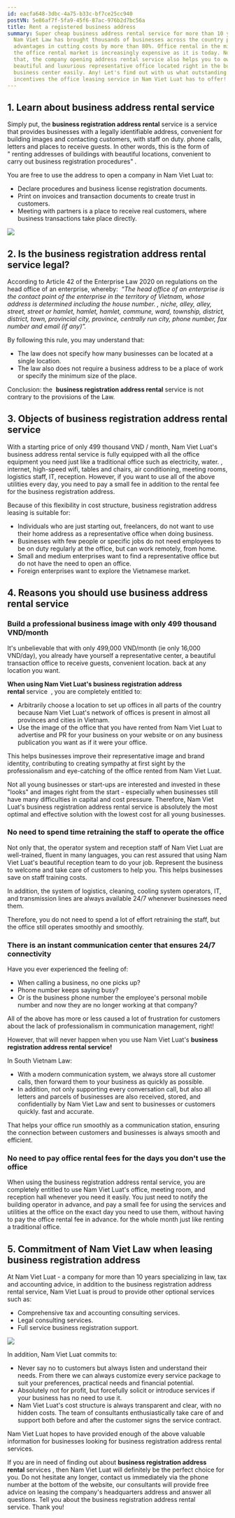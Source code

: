 ```yaml
---
id: eacfa648-3dbc-4a75-b33c-bf7ce25cc940
postVN: 5e86af7f-5fa9-45f6-87ac-976b2d7bc56a
title: Rent a registered business address
summary: Super cheap business address rental service for more than 10 years in
  Nam Viet Law has brought thousands of businesses across the country practical
  advantages in cutting costs by more than 80%. Office rental in the middle of
  the office rental market is increasingly expensive as it is today. Not only
  that, the company opening address rental service also helps you to own a
  beautiful and luxurious representative office located right in the busy
  business center easily. Any! Let's find out with us what outstanding
  incentives the office leasing service in Nam Viet Luat has to offer!
---
```


## **1. Learn about business address rental service**

Simply put, the **business registration address rental** service is a service that provides businesses with a legally identifiable address, convenient for building images and contacting customers, with staff on duty. phone calls, letters and places to receive guests. In other words, this is the form of " renting addresses of buildings with beautiful locations, convenient to carry out business registration procedures" *.*

You are free to use the address to open a company in Nam Viet Luat to:

- Declare procedures and business license registration documents.
- Print on invoices and transaction documents to create trust in customers.
- Meeting with partners is a place to receive real customers, where business transactions take place directly.

![](/images/uploads/van-phong-ao-khac-van-phong-chia-se-nhu-the-nao-1.jpeg)

## **2. Is the business registration address rental service legal?**

According to Article 42 of the Enterprise Law 2020 on regulations on the head office of an enterprise, whereby:  *“The head office of an enterprise is the contact point of the enterprise in the territory of Vietnam, whose address is determined including the house number. , niche, alley, alley, street, street or hamlet, hamlet, hamlet, commune, ward, township, district, district, town, provincial city, province, centrally run city, phone number, fax number and email (if any)”.*

By following this rule, you may understand that:

- The law does not specify how many businesses can be located at a single location.
- The law also does not require a business address to be a place of work or specify the minimum size of the place.

Conclusion: the  **business registration address rental** service is not contrary to the provisions of the Law.

## **3. Objects of business registration address rental service** 

With a starting price of only 499 thousand VND / month, Nam Viet Luat's business address rental service is fully equipped with all the office equipment you need just like a traditional office such as electricity, water. , internet, high-speed wifi, tables and chairs, air conditioning, meeting rooms, logistics staff, IT, reception. However, if you want to use all of the above utilities every day, you need to pay a small fee in addition to the rental fee for the business registration address.

Because of this flexibility in cost structure, business registration address leasing is suitable for:

- Individuals who are just starting out, freelancers, do not want to use their home address as a representative office when doing business.
- Businesses with few people or specific jobs do not need employees to be on duty regularly at the office, but can work remotely, from home.
- Small and medium enterprises want to find a representative office but do not have the need to open an office.
- Foreign enterprises want to explore the Vietnamese market.

## **4. Reasons you should use business address rental service** 

### **Build a professional business image with only 499 thousand VND/month**

It's unbelievable that with only 499,000 VND/month (ie only 16,000 VND/day), you already have yourself a representative center, a beautiful transaction office to receive guests, convenient location. back at any location you want.

**When using Nam Viet Luat's business registration address rental** service  , you are completely entitled to:

- Arbitrarily choose a location to set up offices in all parts of the country because Nam Viet Luat's network of offices is present in almost all provinces and cities in Vietnam.
- Use the image of the office that you have rented from Nam Viet Luat to advertise and PR for your business on your website or on any business publication you want as if it were your office.

This helps businesses improve their representative image and brand identity, contributing to creating sympathy at first sight by the professionalism and eye-catching of the office rented from Nam Viet Luat.

Not all young businesses or start-ups are interested and invested in these "looks" and images right from the start - especially when businesses still have many difficulties in capital and cost pressure. Therefore, Nam Viet Luat's business registration address rental service is absolutely the most optimal and effective solution with the lowest cost for all young businesses.

### **No need to spend time retraining the staff to operate the office**

Not only that, the operator system and reception staff of Nam Viet Luat are well-trained, fluent in many languages, you can rest assured that using Nam Viet Luat's beautiful reception team to do your job. Represent the business to welcome and take care of customers to help you. This helps businesses save on staff training costs.

In addition, the system of logistics, cleaning, cooling system operators, IT, and transmission lines are always available 24/7 whenever businesses need them.

Therefore, you do not need to spend a lot of effort retraining the staff, but the office still operates smoothly and smoothly.

### **There is an instant communication center that ensures 24/7 connectivity**

Have you ever experienced the feeling of:

- When calling a business, no one picks up?
- Phone number keeps saying busy?
- Or is the business phone number the employee's personal mobile number and now they are no longer working at that company?

All of the above has more or less caused a lot of frustration for customers about the lack of professionalism in communication management, right!

However, that will never happen when you use Nam Viet Luat's **business registration address rental service!**

In South Vietnam Law:

- With a modern communication system, we always store all customer calls, then forward them to your business as quickly as possible.
- In addition, not only supporting every conversation call, but also all letters and parcels of businesses are also received, stored, and confidentially by Nam Viet Law and sent to businesses or customers quickly. fast and accurate.

That helps your office run smoothly as a communication station, ensuring the connection between customers and businesses is always smooth and efficient.

### **No need to pay office rental fees for the days you don't use the office**

When using the business registration address rental service, you are completely entitled to use Nam Viet Luat's office, meeting room, and reception hall whenever you need it easily. You just need to notify the building operator in advance, and pay a small fee for using the services and utilities at the office on the exact day you need to use them, without having to pay the office rental fee in advance. for the whole month just like renting a traditional office.

## **5. Commitment of Nam Viet Law when leasing business registration address**

At Nam Viet Luat - a company for more than 10 years specializing in law, tax and accounting advice, in addition to the business registration address rental service, Nam Viet Luat is proud to provide other optional services such as:

- Comprehensive tax and accounting consulting services.
- Legal consulting services.
- Full service business registration support.

![](/images/uploads/van-phong-ao-la-gi-co-hop-phap-khong-1.jpeg)

In addition, Nam Viet Luat commits to:

- Never say no to customers but always listen and understand their needs. From there we can always customize every service package to suit your preferences, practical needs and financial potential.
- Absolutely not for profit, but forcefully solicit or introduce services if your business has no need to use it.
- Nam Viet Luat's cost structure is always transparent and clear, with no hidden costs. The team of consultants enthusiastically take care of and support both before and after the customer signs the service contract.

Nam Viet Luat hopes to have provided enough of the above valuable information for businesses looking for business registration address rental services.

If you are in need of finding out about **business registration address rental** services , then Nam Viet Luat will definitely be the perfect choice for you. Do not hesitate any longer, contact us immediately via the phone number at the bottom of the website, our consultants will provide free advice on leasing the company's headquarters address and answer all questions. Tell you about the business registration address rental service. Thank you!
